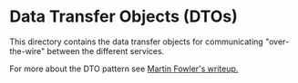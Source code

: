 # Data Transfer Objects (DTOs)

This directory contains the data transfer objects for communicating "over-the-wire" between the different services. 

For more about the DTO pattern see [Martin Fowler's writeup.](https://martinfowler.com/eaaCatalog/dataTransferObject.html)


